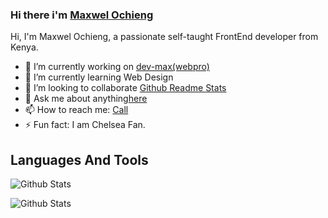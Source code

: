 ### Hi there i'm [Maxwel Ochieng](https://devmaxwel.github.io/portfolio/)
Hi, I'm Maxwel Ochieng, a passionate self-taught FrontEnd developer from Kenya.

- 🔭 I’m currently working on [dev-max(webpro)](https://github.com/devmaxwel/devmaxwel-Netflix.github.io)
- 🌱 I’m currently learning Web Design
- 👯 I’m looking to collaborate [Github Readme Stats]()
- 💬 Ask me about anything[here]()
- 📫 How to reach me: [Call](tel:+254704407239)
- ⚡ Fun fact: I am Chelsea Fan.

## Languages And Tools



![Github Stats](https://github-readme-stats.vercel.app/api?username=devmaxwel&count_private-true&show_icons-truetheme=radical)

![Github Stats](https://github-readme-stats.vercel.app/api/top-langs?username=devmaxwel&count_private-true&show_icons-truetheme=radical)
